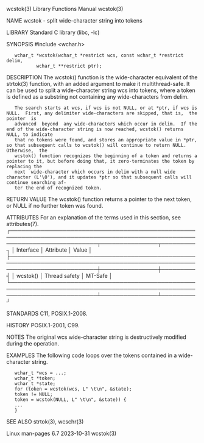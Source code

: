 wcstok(3)							   Library Functions Manual							     wcstok(3)

NAME
       wcstok - split wide-character string into tokens

LIBRARY
       Standard C library (libc, -lc)

SYNOPSIS
       #include <wchar.h>

       wchar_t *wcstok(wchar_t *restrict wcs, const wchar_t *restrict delim,
		       wchar_t **restrict ptr);

DESCRIPTION
       The  wcstok()  function is the wide-character equivalent of the strtok(3) function, with an added argument to make it multithread-safe.	It can be used
       to split a wide-character string wcs into tokens, where a token is defined as a substring not containing any wide-characters from delim.

       The search starts at wcs, if wcs is not NULL, or at *ptr, if wcs is NULL.  First, any delimiter wide-characters are skipped, that is,  the  pointer  is
       advanced	 beyond	 any wide-characters which occur in delim.  If the end of the wide-character string is now reached, wcstok() returns NULL, to indicate
       that no tokens were found, and stores an appropriate value in *ptr, so that subsequent calls to wcstok() will continue to return NULL.  Otherwise,  the
       wcstok() function recognizes the beginning of a token and returns a pointer to it, but before doing that, it zero-terminates the token by replacing the
       next  wide-character which occurs in delim with a null wide character (L'\0'), and it updates *ptr so that subsequent calls will continue searching af‐
       ter the end of recognized token.

RETURN VALUE
       The wcstok() function returns a pointer to the next token, or NULL if no further token was found.

ATTRIBUTES
       For an explanation of the terms used in this section, see attributes(7).
       ┌───────────────────────────────────────────────────────────────────────────────────────────────────────────────────────────┬───────────────┬─────────┐
       │ Interface														   │ Attribute	   │ Value   │
       ├───────────────────────────────────────────────────────────────────────────────────────────────────────────────────────────┼───────────────┼─────────┤
       │ wcstok()														   │ Thread safety │ MT-Safe │
       └───────────────────────────────────────────────────────────────────────────────────────────────────────────────────────────┴───────────────┴─────────┘

STANDARDS
       C11, POSIX.1-2008.

HISTORY
       POSIX.1-2001, C99.

NOTES
       The original wcs wide-character string is destructively modified during the operation.

EXAMPLES
       The following code loops over the tokens contained in a wide-character string.

       wchar_t *wcs = ...;
       wchar_t *token;
       wchar_t *state;
       for (token = wcstok(wcs, L" \t\n", &state);
	   token != NULL;
	   token = wcstok(NULL, L" \t\n", &state)) {
	   ...
       }

SEE ALSO
       strtok(3), wcschr(3)

Linux man-pages 6.7							  2023-10-31								     wcstok(3)

